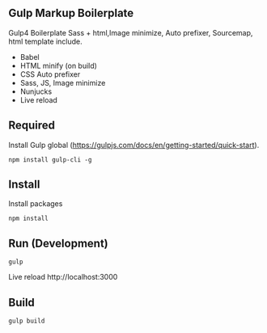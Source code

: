 ## Gulp Markup Boilerplate

Gulp4 Boilerplate
Sass + html,Image minimize, Auto prefixer, Sourcemap, html template include.

- Babel
- HTML minify (on build)
- CSS Auto prefixer
- Sass, JS, Image minimize
- Nunjucks
- Live reload

## Required

Install Gulp global (https://gulpjs.com/docs/en/getting-started/quick-start).

    npm install gulp-cli -g

## Install

Install packages

    npm install

## Run (Development)

    gulp

Live reload http://localhost:3000

## Build

    gulp build

